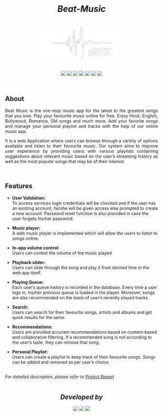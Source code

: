 <h1 align="center"><i>Beat-Music</i></h1><br/>

<div align="center">
<img align="center" src="static\images\Logo.png" height="120px"><br/><br/>

[![](https://img.shields.io/static/v1?label=&message=Python&color=grey&style=for-the-badge&logo=python)](https://www.python.org)
[![](https://img.shields.io/static/v1?label=&message=HTML&color=grey&style=for-the-badge&logo=HTML5)](https://html.com/)
[![](https://img.shields.io/static/v1?label=&message=CSS&color=grey&style=for-the-badge&logo=CSS3)](https://developer.mozilla.org/en-US/docs/Web/CSS)
[![](https://img.shields.io/static/v1?label=&message=JavaScript&color=grey&style=for-the-badge&logo=JavaScript)](https://www.javascript.com/)
[![](https://img.shields.io/static/v1?label=&message=Bootstrap&color=grey&style=for-the-badge&logo=Bootstrap)](https://www.javascript.com/)
[![](https://img.shields.io/static/v1?label=&message=Flask&color=grey&style=for-the-badge&logo=flask)](https://flask.palletsprojects.com/)
[![](https://img.shields.io/static/v1?label=&message=Firebase&color=grey&style=for-the-badge&logo=Firebase)](https://firebase.google.com)
</div><br/>



## About

<p align="justify">Beat Music is the one-stop music app for the latest to the greatest songs that you love. Play your favourite music online for free. Enjoy Hindi, English, Bollywood, Romance, Old songs and much more. Add your favorite songs and manage your personal playlist and tracks with the help of our online music app.</p>

<p align="justify">It is a web Application where users can browse through a variety of options available and listen to their favourite music. Our system aims to improve user experience by providing users with various playlists containing suggestions about relevant music based on the user’s streaming history as well as the most popular songs that may be of their interest.</p><br/>



## Features
* **User Validation:** <br/>
To access services login credentials will be checked and if the user has an existing account, he/she will be given access else prompted to create a new account. Password reset function is also provided in case the user forgets his/her password.

* **Music player:** <br/>
A web music player is implemented which will allow the users to listen to songs online.

* **In-app volume control:** <br/>
Users can control the volume of the music played.

* **Playback slider:** <br/>
Users can slide through the song and play it from desired time in the web app itself.

* **Playing Queue:** <br/>
Each user’s queue history is recorded in the database. Every time a user logs in, his/her previous queue is loaded in the player. Moreover, songs are also recommended on the basis of user’s recently played tracks.

* **Search:** <br/>
Users can search for their favourite songs, artists and albums and get quick results for the same.

* **Recommendations:** <br/>
Users are provided accurate recommendations based on content-based and collaborative filtering. If a recommended song is not according to the user’s taste, they can remove that song.

* **Personal Playlist:** <br/>
Users can create a playlist to keep track of their favourite songs. Songs can be added and removed as per user’s choice.<br/><br/>

*For detailed description, please refer to <a href="[http://example.com](https://drive.google.com/file/d/1BOljQH3an-HAHsVy-KAy33sVT_65mND_/view?usp=sharing)" target="_blank">Project Report</a>*<br/><br/>



<div align="center">
<h2 align="center"><i>Developed by</i></h2>

[![](https://img.shields.io/badge/LinkedIn-Ansh_Dagha-blue?style=for-the-badge&logo=linkedin)](https://www.linkedin.com/in/ansh-dagha/) 
[![](https://img.shields.io/badge/LinkedIn-Gayatri_Patil-blue?style=for-the-badge&logo=linkedin)](https://in.linkedin.com/in/gayatri-patil-48316b203) 
[![](https://img.shields.io/badge/LinkedIn-Mihir_Hundiwala-blue?style=for-the-badge&logo=linkedin)](https://www.linkedin.com/in/mihir-hundiwala/) 

</div>
